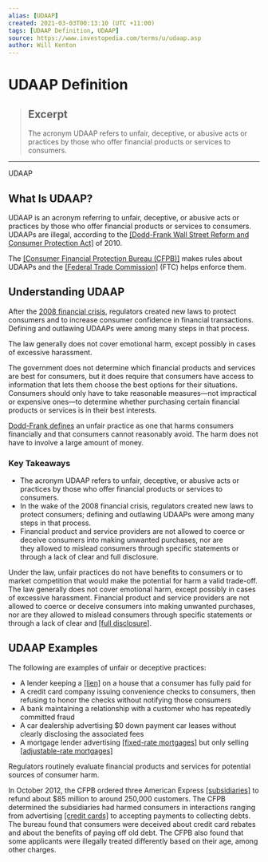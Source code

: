 ```yaml
---
alias: [UDAAP]
created: 2021-03-03T00:13:10 (UTC +11:00)
tags: [UDAAP Definition, UDAAP]
source: https://www.investopedia.com/terms/u/udaap.asp
author: Will Kenton
---
```


# UDAAP Definition

> ## Excerpt
> The acronym UDAAP refers to unfair, deceptive, or abusive acts or practices by those who offer financial products or services to consumers.

---

UDAAP
## What Is UDAAP?

UDAAP is an acronym referring to unfair, deceptive, or abusive acts or practices by those who offer financial products or services to consumers. UDAAPs are illegal, according to the [[Dodd-Frank Wall Street Reform and Consumer Protection Act]](https://www.investopedia.com/terms/d/dodd-frank-financial-regulatory-reform-bill.asp) of 2010.

The [[Consumer Financial Protection Bureau (CFPB)]](https://www.investopedia.com/terms/c/consumer-financial-protection-bureau-cfpb.asp) makes rules about UDAAPs and the [[Federal Trade Commission]](https://www.investopedia.com/terms/f/ftc.asp) (FTC) helps enforce them.

## Understanding UDAAP

After the [2008 financial crisis](https://www.investopedia.com/terms/c/credit-crisis.asp), regulators created new laws to protect consumers and to increase consumer confidence in financial transactions. Defining and outlawing UDAAPs were among many steps in that process.

The law generally does not cover emotional harm, except possibly in cases of excessive harassment.

The government does not determine which financial products and services are best for consumers, but it does require that consumers have access to information that lets them choose the best options for their situations. Consumers should only have to take reasonable measures—not impractical or expensive ones—to determine whether purchasing certain financial products or services is in their best interests.

[Dodd-Frank defines](http://files.consumerfinance.gov/f/201307_cfpb_bulletin_unfair-deceptive-abusive-practices.pdf) an unfair practice as one that harms consumers financially and that consumers cannot reasonably avoid. The harm does not have to involve a large amount of money.

### Key Takeaways

-   The acronym UDAAP refers to unfair, deceptive, or abusive acts or practices by those who offer financial products or services to consumers.
-   In the wake of the 2008 financial crisis, regulators created new laws to protect consumers; defining and outlawing UDAAPs were among many steps in that process.
-   Financial product and service providers are not allowed to coerce or deceive consumers into making unwanted purchases, nor are they allowed to mislead consumers through specific statements or through a lack of clear and full disclosure.

Under the law, unfair practices do not have benefits to consumers or to market competition that would make the potential for harm a valid trade-off. The law generally does not cover emotional harm, except possibly in cases of excessive harassment. Financial product and service providers are not allowed to coerce or deceive consumers into making unwanted purchases, nor are they allowed to mislead consumers through specific statements or through a lack of clear and [[full disclosure]](https://www.investopedia.com/terms/f/fulldisclosure.asp).

## UDAAP Examples

The following are examples of unfair or deceptive practices:

-   A lender keeping a [[lien]](https://www.investopedia.com/terms/l/lien.asp) on a house that a consumer has fully paid for
-   A credit card company issuing convenience checks to consumers, then refusing to honor the checks without notifying those consumers
-   A bank maintaining a relationship with a customer who has repeatedly committed fraud
-   A car dealership advertising $0 down payment car leases without clearly disclosing the associated fees
-   A mortgage lender advertising [[fixed-rate mortgages]](https://www.investopedia.com/terms/f/fixed-rate_mortgage.asp) but only selling [[adjustable-rate mortgages]](https://www.investopedia.com/terms/a/arm.asp)

Regulators routinely evaluate financial products and services for potential sources of consumer harm.

In October 2012, the CFPB ordered three American Express [[subsidiaries]](https://www.investopedia.com/terms/s/subsidiary.asp) to refund about $85 million to around 250,000 customers. The CFPB determined the subsidiaries had harmed consumers in interactions ranging from advertising [[credit cards]](https://www.investopedia.com/articles/pf/10/credit-card-debit-card.asp) to accepting payments to collecting debts. The bureau found that consumers were deceived about credit card rebates and about the benefits of paying off old debt. The CFPB also found that some applicants were illegally treated differently based on their age, among other charges.
